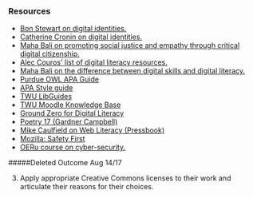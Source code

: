 ### Resources

* [Bon Stewart on digital identities.](http://theory.cribchronicles.com/2012/05/06/digital-identities-six-key-selves/)
* [Catherine Cronin on digital identities.](https://catherinecronin.wordpress.com/2014/02/12/openeducation-and-identities/)
* [Maha Bali on promoting social justice and empathy through critical digital citizenship.](http://dmlcentral.net/critical-digital-citizenship-empathy-social-justice-online/)
* [Alec Couros' list of digital literacy resources.](https://couros.wikispaces.com/digitalcitizenship) 
* [Maha Bali on the difference between digital skills and digital literacy. ](https://www.literacyworldwide.org/blog/literacy-daily/2016/02/03/knowing-the-difference-between-digital-skills-and-digital-literacies-and-teaching-both)
* [Purdue OWL APA Guide](https://owl.english.purdue.edu/owl/resource/560/01/)
* [APA Style guide](http://flash1r.apa.org/apastyle/basics/index.htm)
* [TWU LibGuides](http://libguides.twu.ca/c.php?g=284731&p=1897471)
* [TWU Moodle Knowledge Base](https://trinitywestern.teamdynamix.com/TDClient/KB/?CategoryID=4592)
* [Ground Zero for Digital Literacy](http://bavatuesdays.com/password-management-ground-zero-for-digital-literacy/)
* [Poetry 17 \(Gardner Campbell\)](https://rampages.us/poetry17/)
* [Mike Caulfield on Web Literacy \(Pressbook\)](https://webliteracy.pressbooks.com/)
* [Mozilla: Safety First](https://advocacy.mozilla.org/en-US/safety)
* [OERu course on cyber-security.](https://oeru.org/oeru-partners/the-open-university/introduction-to-cyber-security/)

#####Deleted Outcome Aug 14/17


3. Apply appropriate Creative Commons licenses to their work and articulate their reasons for their choices.



